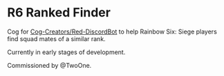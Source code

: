 # R6 Ranked Finder
Cog for [Cog-Creators/Red-DiscordBot](https://github.com/Cog-Creators/Red-DiscordBot/tree/V3/develop) to help Rainbow Six: Siege players find squad mates of a similar rank.

Currently in early stages of development.

Commissioned by @TwoOne.
